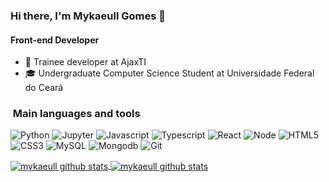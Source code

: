 ### Hi there, I'm Mykaeull Gomes 👋
#### Front-end Developer 

- 🔭 Trainee developer at AjaxTI
- 🎓 Undergraduate Computer Science Student at Universidade Federal do Ceará

<h3>&nbsp;Main languages and tools </h3>

![Python](https://img.shields.io/badge/python%20-%2314354C.svg?&style=for-the-badge&logo=python&logoColor=white)
![Jupyter](https://img.shields.io/badge/jupyter-006400.svg?&style=for-the-badge&logo=jupyter&logoColor=white)
![Javascript](https://img.shields.io/badge/javascript-%23000.svg?&style=for-the-badge&logo=javascript&logoColor=white)
![Typescript](https://img.shields.io/badge/typescript-%23777BB4.svg?&style=for-the-badge&logo=typescript&logoColor=white)
![React](https://img.shields.io/badge/react-%231572B6.svg?&style=for-the-badge&logo=react&logoColor=white)
![Node](https://img.shields.io/badge/nodejs-2CD32.svg?&style=for-the-badge&logo=nodejs&logoColor=white)
![HTML5](https://img.shields.io/badge/html5%20-%23E34F26.svg?&style=for-the-badge&logo=html5&logoColor=white)
![CSS3](https://img.shields.io/badge/css3%20-%23FF2D20.svg?&style=for-the-badge&logo=css3&logoColor=white)
![MySQL](https://img.shields.io/badge/mysql-%2300f.svg?&style=for-the-badge&logo=mysql&logoColor=white)
![Mongodb](https://img.shields.io/badge/mongoDB-228B22.svg?&style=for-the-badge&logo=mongodb&logoColor=white)
![Git](https://img.shields.io/badge/git%20-%23F05033.svg?&style=for-the-badge&logo=git&logoColor=white)

<a href="https://github.com/mykaeull/">
 <img align="center" src="https://github-readme-stats.vercel.app/api?username=mykaeull&theme=tokyonight&count_private=true" alt="mykaeull github stats"/>
</a>
<a href="https://github.com/mykaeull/">
  <img align="center" src="https://github-readme-stats.vercel.app/api/top-langs/?username=mykaeull&hide=html&theme=tokyonight&langs_count=5" alt="mykaeull github stats" />
</a>

<!--
<h3> &nbsp;Contact me </h3>

[![Linkedin: Marcos Sombra](https://img.shields.io/badge/-LinkedIn-blue?style=flat-square&logo=Linkedin&logoColor=white&link=https://www.linkedin.com/in/marcos-sombra/)](https://www.linkedin.com/in/marcos-sombra/)
[![Gmail Badge](https://img.shields.io/badge/-Gmail-FF0000?style=flat-square&logo=Gmail&logoColor=white&link=mailto:marcos.sombraaa@gmail.com)](mailto:marcos.sombraaa@gmail.com)
[![GitHub Marcos Sombra](https://img.shields.io/github/followers/mvsombra?label=follow&style=social)](https://github.com/mvsombra/)
[![Twitter Marcos Sombra](https://img.shields.io/twitter/follow/mv_sombra)](https://twitter.com/mv_sombra)


**mykaeull/mykaeull** is a ✨ _special_ ✨ repository because its `README.md` (this file) appears on your GitHub profile.

Here are some ideas to get you started:

- 🔭 I’m currently working on ...
- 🌱 I’m currently learning ...
- 👯 I’m looking to collaborate on ...
- 🤔 I’m looking for help with ...
- 💬 Ask me about ...
- 📫 How to reach me: ...
- 😄 Pronouns: ...
- ⚡ Fun fact: ...
-->
